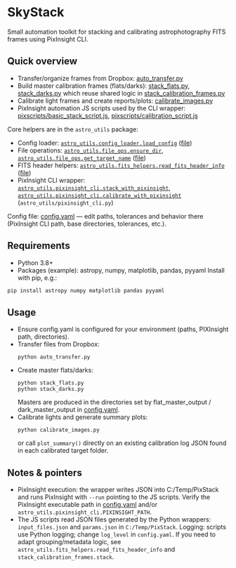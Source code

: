 # SkyStack

Small automation toolkit for stacking and calibrating astrophotography FITS frames using PixInsight CLI.

## Quick overview

- Transfer/organize frames from Dropbox: [auto_transfer.py](auto_transfer.py)  
- Build master calibration frames (flats/darks): [stack_flats.py](stack_flats.py), [stack_darks.py](stack_darks.py) which reuse shared logic in [stack_calibration_frames.py](stack_calibration_frames.py)  
- Calibrate light frames and create reports/plots: [calibrate_images.py](calibrate_images.py)  
- PixInsight automation JS scripts used by the CLI wrapper: [pixscripts/basic_stack_script.js](pixscripts/basic_stack_script.js), [pixscripts/calibration_script.js](pixscripts/calibration_script.js)

Core helpers are in the `astro_utils` package:
- Config loader: [`astro_utils.config_loader.load_config`](astro_utils/config_loader.py) ([file](astro_utils/config_loader.py))  
- File operations: [`astro_utils.file_ops.ensure_dir`](astro_utils/file_ops.py), [`astro_utils.file_ops.get_target_name`](astro_utils/file_ops.py) ([file](astro_utils/file_ops.py))  
- FITS header helpers: [`astro_utils.fits_helpers.read_fits_header_info`](astro_utils/fits_helpers.py) ([file](astro_utils/fits_helpers.py))  
- PixInsight CLI wrapper: [`astro_utils.pixinsight_cli.stack_with_pixinsight`](astro_utils/pixinsight_cli.py), [`astro_utils.pixinsight_cli.calibrate_with_pixinsight`](astro_utils/pixinsight_cli.py) (`astro_utils/pixinsight_cli.py`)

Config file: [config.yaml](config.yaml) — edit paths, tolerances and behavior there (PixInsight CLI path, base directories, tolerances, etc.).

## Requirements

- Python 3.8+
- Packages (example): astropy, numpy, matplotlib, pandas, pyyaml
Install with pip, e.g.:
```sh
pip install astropy numpy matplotlib pandas pyyaml
```

## Usage
- Ensure config.yaml is configured for your environment (paths, PIXInsight path, directories).
- Transfer files from Dropbox:
  ```
  python auto_transfer.py
  ```
- Create master flats/darks:
    ```
    python stack_flats.py
    python stack_darks.py
    ```
    Masters are produced in the directories set by flat_master_output / dark_master_output in [config.yaml](config.yaml).
- Calibrate lights and generate summary plots:
    ```
    python calibrate_images.py
    ```
    or call `plot_summary()` directly on an existing calibration log JSON found in each calibrated target folder.


## Notes & pointers
- PixInsight execution: the wrapper writes JSON into C:/Temp/PixStack and runs PixInsight with `--run` pointing to the JS scripts. Verify the PixInsight executable path in [config.yaml](config.yaml) and/or `astro_utils.pixinsight_cli.PIXINSIGHT_PATH`.
- The JS scripts read JSON files generated by the Python wrappers: `input_files.json` and `params.json` in `C:/Temp/PixStack`.
Logging: scripts use Python logging; change `log_level` in `config.yaml`.
If you need to adapt grouping/metadata logic, see `astro_utils.fits_helpers.read_fits_header_info` and `stack_calibration_frames.stack`.